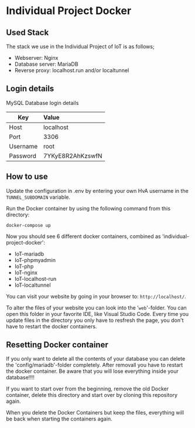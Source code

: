 # Individual Project Docker

## Used Stack

The stack we use in the Individual Project of IoT is as follows;

- Webserver: Nginx
- Database server: MariaDB
- Reverse proxy: localhost.run and/or localtunnel

## Login details

MySQL Database login details

|Key|Value|
|---|:--|
|Host|localhost|
|Port|3306|
|Username|root|
|Password|7YKyE8R2AhKzswfN|

## How to use

Update the configuration in .env by entering your own HvA username in the ```TUNNEL_SUBDOMAIN``` variable.

Run the Docker container by using the following command from this directory:

```docker-compose up```

Now you should see 6 different docker containers, combined as 'individual-project-docker':

- IoT-mariadb
- IoT-phpmyadmin
- IoT-php
- IoT-nginx
- IoT-localhost-run
- IoT-localtunnel

You can visit your website by going in your browser to: ```http://localhost/```.

To alter the files of your website you can look into the '```web```'-folder. You can open this folder in your favorite IDE, like Visual Studio Code. Every time you update files in the directory you only have to resfresh the page, you don't have to restart the docker containers.

## Resetting Docker container

If you only want to delete all the contents of your database you can delete the 'config/mariadb'-folder completely. After removall you have to restart the docker container. Be aware that you will lose everything inside your database!!!!

If you want to start over from the beginning, remove the old Docker container, delete this directory and start over by cloning this repository again.

When you delete the Docker Containers but keep the files, everything will be back when starting the containers again.
